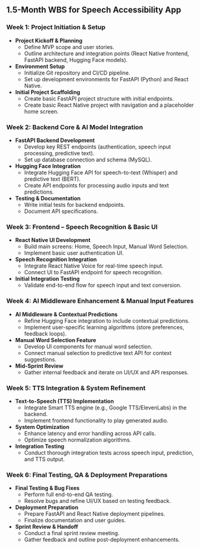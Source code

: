 

## **1.5-Month WBS for Speech Accessibility App**

### **Week 1: Project Initiation & Setup**
- **Project Kickoff & Planning**
  - Define MVP scope and user stories.
  - Outline architecture and integration points (React Native frontend, FastAPI backend, Hugging Face models).
- **Environment Setup**
  - Initialize Git repository and CI/CD pipeline.
  - Set up development environments for FastAPI (Python) and React Native.
- **Initial Project Scaffolding**
  - Create basic FastAPI project structure with initial endpoints.
  - Create basic React Native project with navigation and a placeholder home screen.

### **Week 2: Backend Core & AI Model Integration**
- **FastAPI Backend Development**
  - Develop key REST endpoints (authentication, speech input processing, predictive text).
  - Set up database connection and schema (MySQL).
- **Hugging Face Integration**
  - Integrate Hugging Face API for speech-to-text (Whisper) and predictive text (BERT).
  - Create API endpoints for processing audio inputs and text predictions.
- **Testing & Documentation**
  - Write initial tests for backend endpoints.
  - Document API specifications.

### **Week 3: Frontend – Speech Recognition & Basic UI**
- **React Native UI Development**
  - Build main screens: Home, Speech Input, Manual Word Selection.
  - Implement basic user authentication UI.
- **Speech Recognition Integration**
  - Integrate React Native Voice for real-time speech input.
  - Connect UI to FastAPI endpoint for speech recognition.
- **Initial Integration Testing**
  - Validate end-to-end flow for speech input and text conversion.

### **Week 4: AI Middleware Enhancement & Manual Input Features**
- **AI Middleware & Contextual Predictions**
  - Refine Hugging Face integration to include contextual predictions.
  - Implement user-specific learning algorithms (store preferences, feedback loops).
- **Manual Word Selection Feature**
  - Develop UI components for manual word selection.
  - Connect manual selection to predictive text API for context suggestions.
- **Mid-Sprint Review**
  - Gather internal feedback and iterate on UI/UX and API responses.

### **Week 5: TTS Integration & System Refinement**
- **Text-to-Speech (TTS) Implementation**
  - Integrate Smart TTS engine (e.g., Google TTS/ElevenLabs) in the backend.
  - Implement frontend functionality to play generated audio.
- **System Optimization**
  - Enhance latency and error handling across API calls.
  - Optimize speech normalization algorithms.
- **Integration Testing**
  - Conduct thorough integration tests across speech input, prediction, and TTS output.

### **Week 6: Final Testing, QA & Deployment Preparations**
- **Final Testing & Bug Fixes**
  - Perform full end-to-end QA testing.
  - Resolve bugs and refine UI/UX based on testing feedback.
- **Deployment Preparation**
  - Prepare FastAPI and React Native deployment pipelines.
  - Finalize documentation and user guides.
- **Sprint Review & Handoff**
  - Conduct a final sprint review meeting.
  - Gather feedback and outline post-deployment enhancements.

